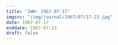 ```yaml
---
title: "JWW: 1967-07-17"
imgsrc: "/img/journal/1967/07/17-23.jpg"
date: 1967-07-17
enddate: 1967-07-23
draft: false
---
```


<!-- fix pre-formatted input -->
